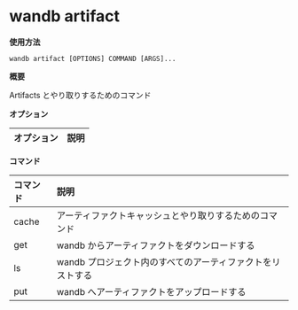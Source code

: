 
# wandb artifact

**使用方法**

`wandb artifact [OPTIONS] COMMAND [ARGS]...`

**概要**

Artifacts とやり取りするためのコマンド

**オプション**

| **オプション** | **説明** |
| :--- | :--- |

**コマンド**

| **コマンド** | **説明** |
| :--- | :--- |
| cache | アーティファクトキャッシュとやり取りするためのコマンド |
| get | wandb からアーティファクトをダウンロードする |
| ls | wandb プロジェクト内のすべてのアーティファクトをリストする |
| put | wandb へアーティファクトをアップロードする |